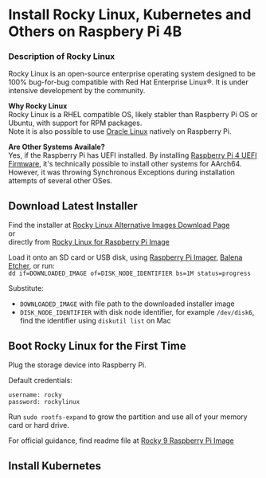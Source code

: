 # Install Rocky Linux, Kubernetes and Others on Raspbery Pi 4B

### **Description of Rocky Linux**<br/>
Rocky Linux is an open-source enterprise operating system designed to be 100% bug-for-bug compatible with Red Hat Enterprise Linux®. It is under intensive development by the community.

**Why Rocky Linux**<br/>
Rocky Linux is a RHEL compatible OS, likely stabler than Raspberry Pi OS or Ubuntu, with support for RPM packages.<br/>
Note it is also possible to use [Oracle Linux](https://www.oracle.com/linux/downloads/linux-arm-downloads.html) natively on Raspberry Pi.<br/>

**Are Other Systems Availale?**<br/>
Yes, if the Raspberry Pi has UEFI installed.
By installing [Raspberry Pi 4 UEFI Firmware](https://github.com/pftf/RPi4), it's technically possible to install other systems for AArch64. However, it was throwing Synchronous Exceptions during installation attempts of several other OSes.<br/>

## Download Latest Installer
Find the installer at [Rocky Linux Alternative Images Download Page](https://rockylinux.org/alternative-images)<br/>
or<br/>
directly from [Rocky Linux for Raspberry Pi Image](https://dl.rockylinux.org/pub/sig/9/altarch/aarch64/images/RockyLinuxRpi_9-latest.img.xz)<br/>

Load it onto an SD card or USB disk, using [Raspberry Pi Imager](https://www.raspberrypi.com/software/), [Balena Etcher](https://www.balena.io/etcher/), or run:<br/>
`dd if=DOWNLOADED_IMAGE of=DISK_NODE_IDENTIFIER bs=1M status=progress`<br/>

Substitute:
- `DOWNLOADED_IMAGE` with file path to the downloaded installer image
- `DISK_NODE_IDENTIFIER` with disk node identifier, for example `/dev/disk6`, find the identifier using `diskutil list` on Mac

## Boot Rocky Linux for the First Time
Plug the storage device into Raspberry Pi.<br/>

Default credentials:<br/>
```
username: rocky
password: rockylinux
```
Run `sudo rootfs-expand` to grow the partition and use all of your memory card or hard drive.<br/>

For official guidance, find readme file at [Rocky 9 Raspberry Pi Image](https://dl.rockylinux.org/pub/sig/9/altarch/aarch64/images/README.txt)<br/>

## Install Kubernetes
